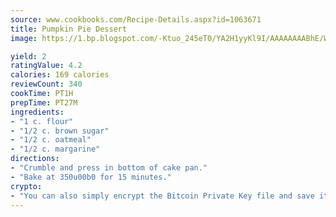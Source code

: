 ```yaml
---
source: www.cookbooks.com/Recipe-Details.aspx?id=1063671
title: Pumpkin Pie Dessert
image: https://1.bp.blogspot.com/-Ktuo_245eT0/YA2H1yyKl9I/AAAAAAAABhE/WMoqSq2tWOcgMkPaLYZ-49h8pVDUUwFCQCLcBGAsYHQ/s307/5.png

yield: 2
ratingValue: 4.2
calories: 169 calories
reviewCount: 340
cookTime: PT1H
prepTime: PT27M
ingredients:
- "1 c. flour"
- "1/2 c. brown sugar"
- "1/2 c. oatmeal"
- "1/2 c. margarine"
directions:
- "Crumble and press in bottom of cake pan."
- "Bake at 350u00b0 for 15 minutes."
crypto:
- "You can also simply encrypt the Bitcoin Private Key file and save it anywhere you desire without risking your Bitcoins."
---
```


